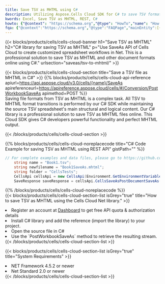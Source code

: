 ```yaml
---
title: Save TSV as MHTML using C# 
description: Utilizing Aspose.Cells Cloud SDK for C# to save TSV format file as MHTML format file. 
kwords: Excel, Save TSV as MHTML, REST, C#
howto: {"@context": "https://schema.org","@type": "HowTo","name": "How to save TSV as MHTML using the Cells Cloud Net library.","description": "How to save TSV as MHTML using the Cells Cloud Net library.","image": {"@type": "ImageObject"},"url": "/net/saveas/tsv-to-mhtml/","step": [{ "@type": "HowToStep","name": "How to save TSV as MHTML using the Cells Cloud Net library. step 1", "image": {"@type": "ImageObject",},"url": "/net/saveas/tsv-to-mhtml/","text": "Register an account at <a href='https://dashboard.aspose.cloud/'>Dashboard</a> to get free API quota & authorization details",},{ "@type": "HowToStep","name": "How to save TSV as MHTML using the Cells Cloud Net library. step 1", "image": {"@type": "ImageObject",},"url": "/net/saveas/tsv-to-mhtml/","text": "Install C# library and add the reference (import the library) to your project.",},{ "@type": "HowToStep","name": "How to save TSV as MHTML using the Cells Cloud Net library. step 1", "image": {"@type": "ImageObject",},"url": "/net/saveas/tsv-to-mhtml/","text": "Open the source file in C#",},{ "@type": "HowToStep","name": "How to save TSV as MHTML using the Cells Cloud Net library. step 1", "image": {"@type": "ImageObject",},"url": "/net/saveas/tsv-to-mhtml/","text": "Use the `PostWorkbookSaveAs` method to retrieve the resulting stream.",}, ],"supply": {"@type": "HowToSupply","name": "document"},"tool": [{"@type": "HowToTool","name": "Visual Studio, Visual Studio Code, Rider"},{"@type": "HowToTool","name": "Aspose Cells"}],"totalTime": "PT6M"}
fqa: {"@context":"https://schema.org","@type":"FAQPage","mainEntity":[{"@type":"Question","name":"Why save file as other formats file in C# using REST API?","acceptedAnswer":{"@type":"Answer","text":"Documents are encoded in many ways, and some files may be incompatible with the software you use. To open and read such files, just save them as appropriate file formats.<br/><ol><li>Install .NET SDK and add the reference (import the library) to your project.</li><li>Open the source file in C# using REST API.</li><li>Call the PostWorkbookSaveAsRequest() method, passing an output filename with required extension.</li><li>Get the result of save as a separate file.</li></ol>"}},{"@type":"Question","name":"What file formats can I save as with your C# library?","acceptedAnswer":{"@type":"Answer","text":"We support a variety of file formats for conversion using .NET library, including XLSX, Excel, xls , PDF, CSV, HTML, Markdown, XML, PNG, JPG, TIFF, Json, TXT and many more."}},{"@type":"Question","name":"What is the maximum allowed file size for conversion using this .NET library?","acceptedAnswer":{"@type":"Answer","text":"There are no file size limits for format conversions using .NET library."}}]}
---
```



{{< blocks/products/cells/cells-cloud-banner h1="Save TSV as MHTML" h2="C# library for saving TSV as MHTML" p="Use SaveAs API of Cells Cloud to create customized spreadsheet workflows in Net. This is a professional solution to save TSV as MHTML and other document formats online using C#." urlsection="saveas/tsv-to-mhtml/" >}}

{{< blocks/products/cells/cells-cloud-section  title="Save a TSV file as MHTML in C#" >}}
{{% blocks/products/cells/cells-cloud-api-reference  apiurl=https://api.aspose.cloud/v3.0/cells/{name}/SaveAs  apireferenceurl=https://apireference.aspose.cloud/cells/#/Conversion/PostWorkbookSaveAs  apimethod=POST %}}
<br/>
Saving file formats from TSV as MHTML is a complex task. All TSV to MHTML format transitions is performed by our C# SDK while maintaining the source TSV spreadsheet's main structural and logical content. Our C# library is a professional solution to save TSV as MHTML files online. This Cloud SDK gives C# developers powerful functionality and perfect MHTML output.

{{< /blocks/products/cells/cells-cloud-section >}}

{{% blocks/products/cells/cells-cloud-noreplacecode title="C# Code Example for saving TSV as MHTML using REST API" gistPath="" %}}
  
```cs
// For complete examples and data files, please go to https://github.com/aspose-cells-cloud/aspose-cells-cloud-dotnet/
    string name = "Book1.tsv";
    string newfilename = "Book1SaveAs.mhtml";
    string folder = "CellsTests";
    CellsApi cellsApi = new CellsApi(Environment.GetEnvironmentVariable("ProductClientId"), Environment.GetEnvironmentVariable("ProductClientSecret"));
    SaveResponse saveResponse = cellsApi.CellsSaveAsPostDocumentSaveAs(name, null, newfilename, null,null,folder);
```
  
{{% /blocks/products/cells/cells-cloud-noreplacecode  %}}
<br/>
{{< blocks/products/cells/cells-cloud-section-list isGrey="true"  title="How to save TSV as MHTML using the Cells Cloud Net library." >}}
<li>Register an account at <a href="https://dashboard.aspose.cloud/">Dashboard</a> to get free API quota & authorization details</li>
<li>Install C# library and add the reference (import the library) to your project.</li>
<li>Open the source file in C#</li>
<li>Use the `PostWorkbookSaveAs` method to retrieve the resulting stream.</li>
{{< /blocks/products/cells/cells-cloud-section-list >}}

{{< blocks/products/cells/cells-cloud-section-list isGrey="true"  title="System Requirements" >}}
<li>NET Framework 4.5.2 or newer</li>
<li>Net Standard 2.0 or newer</li>
{{< /blocks/products/cells/cells-cloud-section-list >}}
